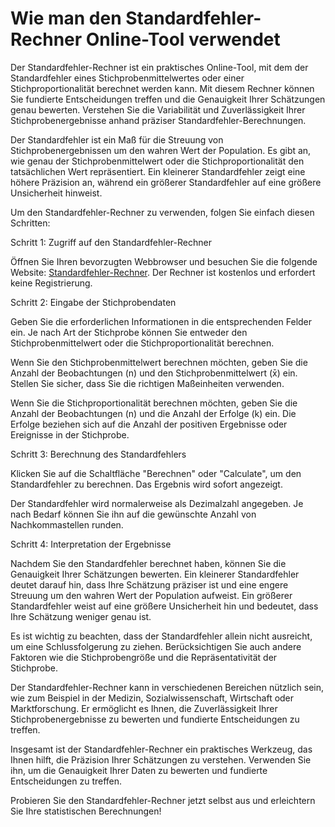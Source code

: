 Wie man den Standardfehler-Rechner Online-Tool verwendet
========================================================

Der Standardfehler-Rechner ist ein praktisches Online-Tool, mit dem der Standardfehler eines Stichprobenmittelwertes oder einer Stichproportionalität berechnet werden kann. Mit diesem Rechner können Sie fundierte Entscheidungen treffen und die Genauigkeit Ihrer Schätzungen genau bewerten. Verstehen Sie die Variabilität und Zuverlässigkeit Ihrer Stichprobenergebnisse anhand präziser Standardfehler-Berechnungen.

Der Standardfehler ist ein Maß für die Streuung von Stichprobenergebnissen um den wahren Wert der Population. Es gibt an, wie genau der Stichprobenmittelwert oder die Stichproportionalität den tatsächlichen Wert repräsentiert. Ein kleinerer Standardfehler zeigt eine höhere Präzision an, während ein größerer Standardfehler auf eine größere Unsicherheit hinweist.

Um den Standardfehler-Rechner zu verwenden, folgen Sie einfach diesen Schritten:

Schritt 1: Zugriff auf den Standardfehler-Rechner

Öffnen Sie Ihren bevorzugten Webbrowser und besuchen Sie die folgende Website: [Standardfehler-Rechner](https://www.onlinecalculatorsfree.com/de/math/standard-error-calculator.html). Der Rechner ist kostenlos und erfordert keine Registrierung.

Schritt 2: Eingabe der Stichprobendaten

Geben Sie die erforderlichen Informationen in die entsprechenden Felder ein. Je nach Art der Stichprobe können Sie entweder den Stichprobenmittelwert oder die Stichproportionalität berechnen.

Wenn Sie den Stichprobenmittelwert berechnen möchten, geben Sie die Anzahl der Beobachtungen (n) und den Stichprobenmittelwert (x̄) ein. Stellen Sie sicher, dass Sie die richtigen Maßeinheiten verwenden.

Wenn Sie die Stichproportionalität berechnen möchten, geben Sie die Anzahl der Beobachtungen (n) und die Anzahl der Erfolge (k) ein. Die Erfolge beziehen sich auf die Anzahl der positiven Ergebnisse oder Ereignisse in der Stichprobe.

Schritt 3: Berechnung des Standardfehlers

Klicken Sie auf die Schaltfläche "Berechnen" oder "Calculate", um den Standardfehler zu berechnen. Das Ergebnis wird sofort angezeigt.

Der Standardfehler wird normalerweise als Dezimalzahl angegeben. Je nach Bedarf können Sie ihn auf die gewünschte Anzahl von Nachkommastellen runden.

Schritt 4: Interpretation der Ergebnisse

Nachdem Sie den Standardfehler berechnet haben, können Sie die Genauigkeit Ihrer Schätzungen bewerten. Ein kleinerer Standardfehler deutet darauf hin, dass Ihre Schätzung präziser ist und eine engere Streuung um den wahren Wert der Population aufweist. Ein größerer Standardfehler weist auf eine größere Unsicherheit hin und bedeutet, dass Ihre Schätzung weniger genau ist.

Es ist wichtig zu beachten, dass der Standardfehler allein nicht ausreicht, um eine Schlussfolgerung zu ziehen. Berücksichtigen Sie auch andere Faktoren wie die Stichprobengröße und die Repräsentativität der Stichprobe.

Der Standardfehler-Rechner kann in verschiedenen Bereichen nützlich sein, wie zum Beispiel in der Medizin, Sozialwissenschaft, Wirtschaft oder Marktforschung. Er ermöglicht es Ihnen, die Zuverlässigkeit Ihrer Stichprobenergebnisse zu bewerten und fundierte Entscheidungen zu treffen.

Insgesamt ist der Standardfehler-Rechner ein praktisches Werkzeug, das Ihnen hilft, die Präzision Ihrer Schätzungen zu verstehen. Verwenden Sie ihn, um die Genauigkeit Ihrer Daten zu bewerten und fundierte Entscheidungen zu treffen.

Probieren Sie den Standardfehler-Rechner jetzt selbst aus und erleichtern Sie Ihre statistischen Berechnungen!